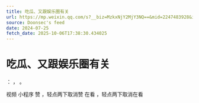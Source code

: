 ```yaml
---
title: 吃瓜、又跟娱乐圈有关
url: https://mp.weixin.qq.com/s?__biz=MzkxNjY2MjY3NQ==&mid=2247483928&idx=1&sn=75ceae93cef1f405b824386b48c61ede
source: Doonsec's feed
date: 2024-07-25
fetch_date: 2025-10-06T17:38:30.434025
---
```


# 吃瓜、又跟娱乐圈有关

：
，
。

视频
小程序
赞
，轻点两下取消赞
在看
，轻点两下取消在看